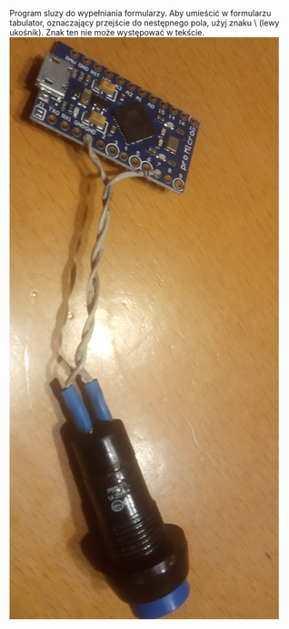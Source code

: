 Program sluzy do wypełniania formularzy.
Aby umieścić w formularzu tabulator, oznaczający przejście do nestępnego pola, użyj znaku \ (lewy ukośnik). Znak ten nie może występować w tekście.
![zdjecie](https://github.com/gcygan2/haslo/blob/main/hardware.jpg)
